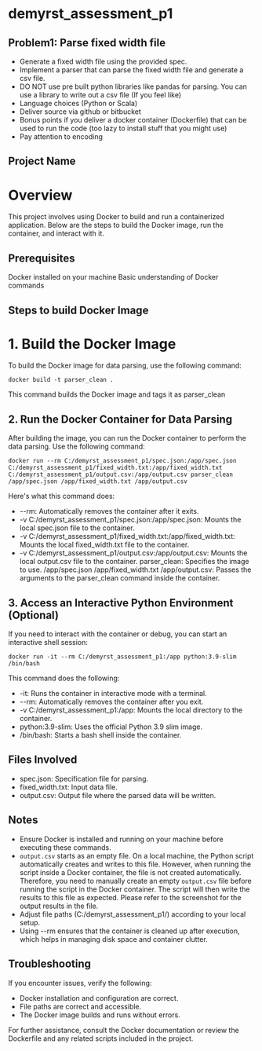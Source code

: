 # demyrst_assessment_p1

## Problem1: Parse fixed width file
- Generate a fixed width file using the provided spec.
- Implement a parser that can parse the fixed width file and generate a csv file.
- DO NOT use pre built python libraries like pandas for parsing. You can use a library to write out a csv file (If you feel like)
- Language choices (Python or Scala)
- Deliver source via github or bitbucket
- Bonus points if you deliver a docker container (Dockerfile) that can be used to run the code (too lazy to install stuff that you might use)
- Pay attention to encoding

## Project Name
# Overview
This project involves using Docker to build and run a containerized application. Below are the steps to build the Docker image, run the container, and interact with it.

## Prerequisites
Docker installed on your machine
Basic understanding of Docker commands

## Steps to build Docker Image
# 1. Build the Docker Image

To build the Docker image for data parsing, use the following command:

``` docker build -t parser_clean . ```

This command builds the Docker image and tags it as parser_clean

## 2. Run the Docker Container for Data Parsing

After building the image, you can run the Docker container to perform the data parsing. Use the following command:

``` docker run --rm C:/demyrst_assessment_p1/spec.json:/app/spec.json C:/demyrst_assessment_p1/fixed_width.txt:/app/fixed_width.txt C:/demyrst_assessment_p1/output.csv:/app/output.csv parser_clean /app/spec.json /app/fixed_width.txt /app/output.csv ``` 

Here's what this command does:

* --rm: Automatically removes the container after it exits.
* -v C:/demyrst_assessment_p1/spec.json:/app/spec.json: Mounts the local spec.json file to the container.
* -v C:/demyrst_assessment_p1/fixed_width.txt:/app/fixed_width.txt: Mounts the local fixed_width.txt file to the container.
* -v C:/demyrst_assessment_p1/output.csv:/app/output.csv: Mounts the local output.csv file to the container.
parser_clean: Specifies the image to use.
/app/spec.json /app/fixed_width.txt /app/output.csv: Passes the arguments to the parser_clean command inside the container.


## 3. Access an Interactive Python Environment (Optional)

If you need to interact with the container or debug, you can start an interactive shell session:

``` docker run -it --rm C:/demyrst_assessment_p1:/app python:3.9-slim /bin/bash ```

This command does the following:

* -it: Runs the container in interactive mode with a terminal.
* --rm: Automatically removes the container after you exit.
* -v C:/demyrst_assessment_p1:/app: Mounts the local directory to the container.
* python:3.9-slim: Uses the official Python 3.9 slim image.
* /bin/bash: Starts a bash shell inside the container.

## Files Involved
* spec.json: Specification file for parsing.
* fixed_width.txt: Input data file.
* output.csv: Output file where the parsed data will be written.

## Notes
* Ensure Docker is installed and running on your machine before executing these commands.
* `output.csv` starts as an empty file. On a local machine, the Python script automatically creates and writes to this file. However, when running the script inside a Docker container, the file is not created automatically. Therefore, you need to manually create an empty `output.csv` file before running the script in the Docker container. The script will then write the results to this file as expected. Please refer to the screenshot for the output results in the file.
* Adjust file paths (C:/demyrst_assessment_p1/) according to your local setup.
* Using --rm ensures that the container is cleaned up after execution, which helps in managing disk space and container clutter.

## Troubleshooting
If you encounter issues, verify the following:

* Docker installation and configuration are correct.
* File paths are correct and accessible.
* The Docker image builds and runs without errors.


For further assistance, consult the Docker documentation or review the Dockerfile and any related scripts included in the project.